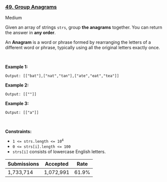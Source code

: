 ### [49. Group Anagrams](https://leetcode.com/problems/group-anagrams/)

Medium

Given an array of strings `` strs ``, group __the anagrams__ together. You can return the answer in __any order__.

An __Anagram__ is a word or phrase formed by rearranging the letters of a different word or phrase, typically using all the original letters exactly once.

 

__Example 1:__

```Input: strs = ["eat","tea","tan","ate","nat","bat"]
Output: [["bat"],["nat","tan"],["ate","eat","tea"]]
```

__Example 2:__

```Input: strs = [""]
Output: [[""]]
```

__Example 3:__

```Input: strs = ["a"]
Output: [["a"]]
```

 

__Constraints:__

*   <code>1 <= strs.length <= 10<sup>4</sup></code>
*   `` 0 <= strs[i].length <= 100 ``
*   `` strs[i] `` consists of lowercase English letters.

| Submissions    | Accepted     | Rate   |
| -------------- | ------------ | ------ |
| 1,733,714 | 1,072,991 | 61.9% |